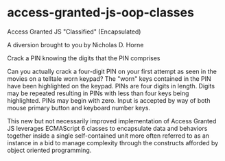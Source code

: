 # access-granted-js-oop-classes
Access Granted JS "Classified" (Encapsulated)

A diversion brought to you by Nicholas D. Horne

Crack a PIN knowing the digits that the PIN comprises

Can you actually crack a four-digit PIN on your
first attempt as seen in the movies on a telltale
worn keypad? The "worn" keys contained in the
PIN have been highlighted on the keypad. PINs
are four digits in length. Digits may be repeated
resulting in PINs with less than four keys being
highlighted. PINs may begin with zero. Input is
accepted by way of both mouse primary button
and keyboard number keys.

This new but not necessarily improved implementation
of Access Granted JS leverages ECMAScript 6 classes
to encapsulate data and behaviors together inside a
single self-contained unit more often referred to as
an instance in a bid to manage complexity through the
constructs afforded by object oriented programming.
